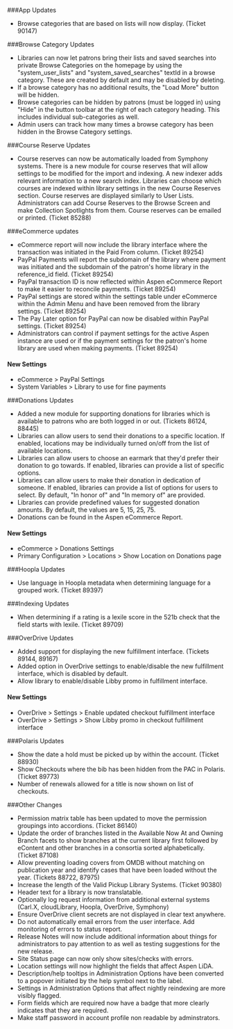 ###App Updates
- Browse categories that are based on lists will now display. (Ticket 90147)

###Browse Category Updates
- Libraries can now let patrons bring their lists and saved searches into private Browse Categories on the homepage by using the "system_user_lists" and "system_saved_searches" textId in a browse category. These are created by default and may be disabled by deleting.
- If a browse category has no additional results, the "Load More" button will be hidden.
- Browse categories can be hidden by patrons (must be logged in) using "Hide" in the button toolbar at the right of each category heading. This includes individual sub-categories as well.
- Admin users can track how many times a browse category has been hidden in the Browse Category settings.

###Course Reserve Updates
- Course reserves can now be automatically loaded from Symphony systems.  There is a new module for course reserves that will allow settings to be modified for the import and indexing. 
A new indexer adds relevant information to a new search index. Libraries can choose which courses are indexed within library settings in the new Course Reserves section. 
Course reserves are displayed similarly to User Lists.  Administrators can add Course Reserves to the Browse Screen and make Collection Spotlights from them. 
Course reserves can be emailed or printed. (Ticket 85288)

###eCommerce updates
- eCommerce report will now include the library interface where the transaction was initiated in the Paid From column. (Ticket 89254)
- PayPal Payments will report the subdomain of the library where payment was initiated and the subdomain of the patron's home library in the reference_id field. (Ticket 89254)  
- PayPal transaction ID is now reflected within Aspen eCommerce Report to make it easier to reconcile payments. (Ticket 89254)
- PayPal settings are stored within the settings table under eCommerce within the Admin Menu and have been removed from the library settings. (Ticket 89254)
- The Pay Later option for PayPal can now be disabled within PayPal settings. (Ticket 89254)
- Administrators can control if payment settings for the active Aspen instance are used or if the payment settings for the patron's home library are used when making payments. (Ticket 89254)
#### New Settings
  - eCommerce > PayPal Settings
  - System Variables > Library to use for fine payments

###Donations Updates
- Added a new module for supporting donations for libraries which is available to patrons who are both logged in or out. (Tickets 86124, 88445)
- Libraries can allow users to send their donations to a specific location. If enabled, locations may be individually turned on/off from the list of available locations.
- Libraries can allow users to choose an earmark that they'd prefer their donation to go towards. If enabled, libraries can provide a list of specific options.
- Libraries can allow users to make their donation in dedication of someone. If enabled, libraries can provide a list of options for users to select. By default, "In honor of" and "In memory of" are provided.
- Libraries can provide predefined values for suggested donation amounts. By default, the values are 5, 15, 25, 75.
- Donations can be found in the Aspen eCommerce Report.
#### New Settings
- eCommerce > Donations Settings
- Primary Configuration > Locations > Show Location on Donations page

###Hoopla Updates 
- Use language in Hoopla metadata when determining language for a grouped work. (Ticket 89397)

###Indexing Updates
- When determining if a rating is a lexile score in the 521b check that the field starts with lexile. (Ticket 89709)

###OverDrive Updates
- Added support for displaying the new fulfillment interface. (Tickets 89144, 89167)
- Added option in OverDrive settings to enable/disable the new fulfillment interface, which is disabled by default.
- Allow library to enable/disable Libby promo in fulfillment interface.
#### New Settings
- OverDrive > Settings > Enable updated checkout fulfillment interface
- OverDrive > Settings > Show Libby promo in checkout fulfillment interface

###Polaris Updates
- Show the date a hold must be picked up by within the account. (Ticket 88930)
- Show Checkouts where the bib has been hidden from the PAC in Polaris. (Ticket 89773)
- Number of renewals allowed for a title is now shown on list of checkouts. 

###Other Changes
- Permission matrix table has been updated to move the permission groupings into accordions. (Ticket 86140)
- Update the order of branches listed in the Available Now At and Owning Branch facets to show branches at the current library first followed by eContent and other branches in a consortia sorted alphabetically. (Ticket 87108)
- Allow preventing loading covers from OMDB without matching on publication year and identify cases that have been loaded without the year. (Tickets 88722, 87975)
- Increase the length of the Valid Pickup Library Systems. (Ticket 90380)
- Header text for a library is now translatable.
- Optionally log request information from additional external systems (Carl.X, cloudLibrary, Hoopla, OverDrive, Symphony)
- Ensure OverDrive client secrets are not displayed in clear text anywhere. 
- Do not automatically email errors from the user interface. Add monitoring of errors to status report. 
- Release Notes will now include additional information about things for administrators to pay attention to as well as testing suggestions for the new release.
- Site Status page can now only show sites/checks with errors. 
- Location settings will now highlight the fields that affect Aspen LiDA.
- Description/help tooltips in Administration Options have been converted to a popover initiated by the help symbol next to the label.
- Settings in Administration Options that affect nightly reindexing are more visibly flagged.
- Form fields which are required now have a badge that more clearly indicates that they are required.
- Make staff password in account profile non readable by adminstrators.